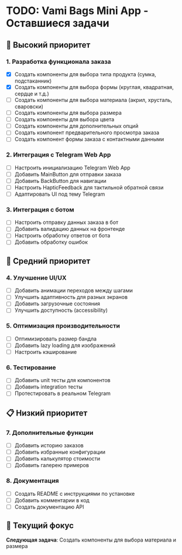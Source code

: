 # TODO: Vami Bags Mini App - Оставшиеся задачи

## 🚀 Высокий приоритет

### 1. Разработка функционала заказа
- [x] Создать компоненты для выбора типа продукта (сумка, подстаканник)
- [x] Создать компоненты для выбора формы (круглая, квадратная, сердце и т.д.)
- [ ] Создать компоненты для выбора материала (акрил, хрусталь, сваровски)
- [ ] Создать компоненты для выбора размера
- [ ] Создать компоненты для выбора цвета
- [ ] Создать компоненты для дополнительных опций
- [ ] Создать компонент предварительного просмотра заказа
- [ ] Создать компонент формы заказа с контактными данными

### 2. Интеграция с Telegram Web App
- [ ] Настроить инициализацию Telegram Web App
- [ ] Добавить MainButton для отправки заказа
- [ ] Добавить BackButton для навигации
- [ ] Настроить HapticFeedback для тактильной обратной связи
- [ ] Адаптировать UI под тему Telegram

### 3. Интеграция с ботом
- [ ] Настроить отправку данных заказа в бот
- [ ] Добавить валидацию данных на фронтенде
- [ ] Настроить обработку ответов от бота
- [ ] Добавить обработку ошибок

## 🔧 Средний приоритет

### 4. Улучшение UI/UX
- [ ] Добавить анимации переходов между шагами
- [ ] Улучшить адаптивность для разных экранов
- [ ] Добавить загрузочные состояния
- [ ] Улучшить доступность (accessibility)

### 5. Оптимизация производительности
- [ ] Оптимизировать размер бандла
- [ ] Добавить lazy loading для изображений
- [ ] Настроить кэширование

### 6. Тестирование
- [ ] Добавить unit тесты для компонентов
- [ ] Добавить integration тесты
- [ ] Протестировать в реальном Telegram

## 📋 Низкий приоритет

### 7. Дополнительные функции
- [ ] Добавить историю заказов
- [ ] Добавить избранные конфигурации
- [ ] Добавить калькулятор стоимости
- [ ] Добавить галерею примеров

### 8. Документация
- [ ] Создать README с инструкциями по установке
- [ ] Добавить комментарии в код
- [ ] Создать документацию API

## 🎯 Текущий фокус

**Следующая задача**: Создать компоненты для выбора материала и размера 